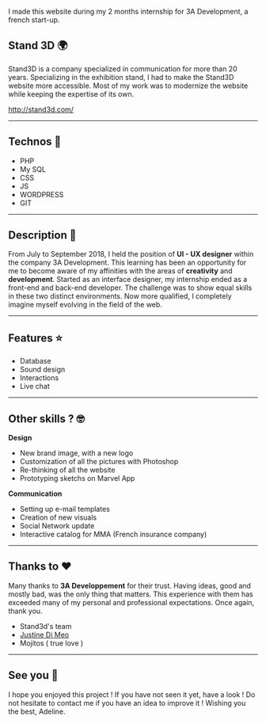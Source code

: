 I made this website during my 2 months internship for 3A Development, a french start-up.

## Stand 3D 🌍
Stand3D is a company specialized in communication for more than 20 years. Specializing in the exhibition stand, I had to make the Stand3D website more accessible. Most of my work was to modernize the website while keeping the expertise of its own.

http://stand3d.com/

---

## Technos 🚀
* PHP
* My SQL
* CSS
* JS
* WORDPRESS
* GIT

---

## Description 🔎
From July to September 2018, I held the position of <b>UI - UX designer</b> within the company 3A Development. This learning has been an opportunity for me to become aware of my affinities with the areas of <b>creativity</b> and <b>development</b>. Started as an interface designer, my internship ended as a front-end and back-end developer. The challenge was to show equal skills in these two distinct environments. Now more qualified, I completely imagine myself evolving in the field of the web.

---

## Features ⭐️
* Database
* Sound design
* Interactions 
* Live chat

---

## Other skills ? 🤓
<b>Design</b>
* New brand image, with a new logo
* Customization of all the pictures with Photoshop 
* Re-thinking of all the website
* Prototyping sketchs on Marvel App

<b>Communication</b>
* Setting up e-mail templates
* Creation of new visuals
* Social Network update
* Interactive catalog for MMA (French insurance company)

---

## Thanks to ❤️
Many thanks to <b>3A Developpement</b> for their trust. Having ideas, good and mostly bad, was the only thing that matters. This experience with them has exceeded many of my personal and professional expectations. Once again, thank you.

* Stand3d's team
* [Justine Di Meo](https://github.com/justinedimeo)
* Mojitos ( true love ) 

---
## See you 🎉
I hope you enjoyed this project ! If you have not seen it yet, have a look ! Do not hesitate to contact me if you have an idea to improve it ! Wishing you the best, Adeline.
